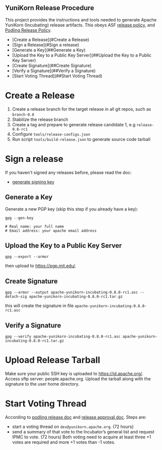 YuniKorn Release Procedure
----

This project provides the instructions and tools needed to generate Apache YuniKorn (Incubating) release artifacts. This obeys ASF [release policy](http://www.apache.org/legal/release-policy.html), and [Podling Release Policy](https://incubator.apache.org/policy/incubation.html#releases).

* [Create a Release](#Create a Release)
* [Sign a Release](#Sign a release)
 * [Generate a Key](##Generate a Key)
 * [Upload the Key to a Public Key Server](##Upload the Key to a Public Key Server)
 * [Create Signature](##Create Signature)
 * [Verify a Signature](##Verify a Signature)
* [Start Voting Thread](##Start Voting Thread)

# Create a Release

1. Create a release branch for the target release in all git repos, such as `branch-0.8`
2. Stabilize the release branch
3. Create a tag and prepare to generate release candidate 1, e.g `release-0.8-rc1`
3. Configure `tools/release-configs.json`
4. Run script `tools/build-release.json` to generate source code tarball

# Sign a release

If you haven't signed any releases before, please read the doc:
- [generate signing key](https://infra.apache.org/openpgp.html#generate-key)

## Generate a Key
Generate a new PGP key (skip this step if you already have a key):

```shell script
gpg --gen-key

# Real name: your full name
# Email address: your apache email address
```

## Upload the Key to a Public Key Server

```shell script
gpg --export --armor
```

then upload to https://pgp.mit.edu/.

## Create Signature

```shell script
gpg --armor --output apache-yunikorn-incubating-0.8.0-rc1.asc --detach-sig apache-yunikorn-incubating-0.8.0-rc1.tar.gz
```

this will create the signature in file `apache-yunikorn-incubating-0.8.0-rc1.asc`

## Verify a Signature

```shell script
gpg --verify apache-yunikorn-incubating-0.8.0-rc1.asc apache-yunikorn-incubating-0.8.0-rc1.tar.gz
```

# Upload Release Tarball

Make sure your public SSH key is uploaded to https://id.apache.org/. Access sftp server: people.apache.org. Upload the tarball along with the signature to the user home directory.

# Start Voting Thread

According to [podling release doc](https://incubator.apache.org/policy/incubation.html#releases) and [release approval doc](http://www.apache.org/legal/release-policy.html#release-approval). Steps are:
- start a voting thread on `dev@yunikorn.apache.org`. (72 hours)
- send a summary of that vote to the Incubator’s general list and request IPMC to vote. (72 hours)
Both voting need to acquire at least three +1 votes are required and more +1 votes than -1 votes.
